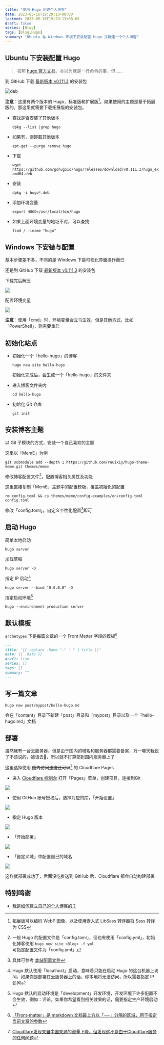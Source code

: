 ```yaml
---
title: "使用 Hugo 创建个人博客"
date: 2023-05-16T19:29:13+08:00
lastmod: 2023-05-16T19:29:13+08:00
draft: false
series: [Blog]
tags: [Blog,Hugo]
summary: "Ubuntu 与 Windows 环境下安装配置 Hugo 并新建一个个人博客"
---
```

## Ubuntu 下安装配置 Hugo

> 按照 [hugo 官方文档](https://gohugo.io/installation/linux/)，本以为就是一行命令的事，但......

到 GitHub 下载 [最新版本 v0.111.3](https://github.com/gohugoio/hugo/releases/tag/v0.111.3) 的安装包

![deb](https://cdn.jsdelivr.net/gh/vvvenom24/images/20230517113717.png)

**注意**：这里有两个版本的 Hugo，标准版和扩展版[^1]。如果使用的主题是基于拓展版的，那这里就需要下载拓展版的安装包。

- 查找是否安装了其他版本
    ```shell
    dpkg --list |grep hugo
    ```

- 如果有，则卸载其他版本
    ```shell
    apt-get --purge remove hugo
    ```

- 下载
    ```shell
    wget https://github.com/gohugoio/hugo/releases/download/v0.111.3/hugo_extended_0.111.3_linux-amd64.deb
    ```

- 安装
    ```shell
    dpkg -i hugo*.deb
    ```

- 添加环境变量
    ```shell
    export HUGO=/usr/local/bin/hugo
    ```

- 如果上面环境变量的地址不对，可以查找
    ```shell
    find / -iname "hugo"
    ```

## Windows 下安装与配置

基本步骤差不多，不同的是 Windows 下是可视化界面操作而已

还是到 GitHub 下载 [最新版本 v0.111.3](https://github.com/gohugoio/hugo/releases/tag/v0.111.3) 的安装包

下载完后解压

![](https://cdn.jsdelivr.net/gh/vvvenom24/images/20230517123040.png)

配置环境变量

![](https://cdn.jsdelivr.net/gh/vvvenom24/images/20230517123341.png)

**注意**：使用「cmd」时，环境变量会立马生效，但是其他方式，比如「PowerShell」，则需要重启

## 初始化站点

- 初始化一个「hello-hugo」的博客

    ```shell
    hugo new site hello-hugo
    ```

    初始化完成后，会生成一个「hello-hugo」的文件夹

- 进入博客文件夹内

    ```shell
    cd hello-hugo
    ```

- 初始化 Git 仓库

    ```shell
    git init
    ```

## 安装博客主题

以 Git 子模块的方式，安装一个自己喜欢的主题

这里以「MemE」为例

```shell
git submodule add --depth 1 https://github.com/reuixiy/hugo-theme-meme.git themes/meme
```

修改博客配置文件[^2]，配置博客相关属性及功能

这里直接复制「MemE」主题中的配置模板，覆盖初始化的配置

```shell
rm config.toml && cp themes/meme/config-examples/en/config.toml config.toml
```

修改「config.toml」，自定义个性化配置[^3]即可

## 启动 Hugo

简单本地启动

```shell
hugo server
```

加载草稿

```shell
hugo server -D
```

指定 IP 启动[^4]

```shell
hugo server --bind "0.0.0.0" -D
```

指定启动环境[^5]

```shell
hugo --environment production server
```

## 默认模板

`archetypes` 下是每篇文章的一个 Front Matter 字段的模板[^6]

```markdown
---
title: "{{ replace .Name "-" " " | title }}"
date: {{ .Date }}
draft: true
series: []
tags: []
summary: ""
---
```

## 写一篇文章

```shell
hugo new post/mypost/hello-hugo.md
```

会在「content」目录下新建「post」目录和「mypost」目录以及一个「hello-hugo.md」文档

## 部署

虽然我有一台云服务器，但是由于国内的域名和服务器都需要备案，万一哪天我说了不该说的，被请去🍵，所以就不打算部到国内服务器上了

这里选择使用 ~~国内访问速度还可以~~[^7] 的 Cloudflare Pages

- 进入 [Cloudflare 控制台](https://dash.cloudflare.com/) 打开「Pages」菜单，创建项目，连接到Git

![](https://cdn.jsdelivr.net/gh/vvvenom24/images/20230517160950.png)

- 使用 GitHub 账号授权后，选择对应的库，「开始设置」

![](https://cdn.jsdelivr.net/gh/vvvenom24/images/20230517161509.png)

- 指定 Hugo 版本

![](https://cdn.jsdelivr.net/gh/vvvenom24/images/20230517161652.png)

- 「开始部署」

![](https://cdn.jsdelivr.net/gh/vvvenom24/images/20230517162527.png)

- 「自定义域」中配置自己的域名

![](https://cdn.jsdelivr.net/gh/vvvenom24/images/20230517162721.png)

这样就部署成功了，后面没吃推送到 GitHub 后，Cloudflare 都会自动构建部署

## 特别鸣谢

- [我是如何建立自己的个人博客的？](https://dejavu.moe/posts/how-i-built-my-personal-blog/)



[^1]: 拓展版可以编码 WebP 图像，以及使用嵌入式 LibSass 转译器将 Sass 转译为 CSS

[^2]: 一般 Hugo 的配置文件是「config.toml」，但也有使用「config.yml」，初始化博客使用 `hugo new site <Blog> -f yml` 可指定配置文件为「config.yml」

[^3]: 具体可参考 [本站配置文件](https://github.com/vvvenom24/venom24-blog/blob/master/config.toml)

[^4]: Hugo 默认使用「localhost」启动，意味着只能在启动 Hugo 的这台机器上访问，如果你是部署在云服务器上的话，你本地将无法访问，所以需要指定 IP 访问

[^5]: Hugo 默认的启动环境是「development」开发环境，开发环境下许多配置不会生效，例如：评论，如果你希望看到相关效果的话，需要指定生产环境启动

[^6]: [「Front-matter」是 markdown 文档最上方以「---」分隔的区域，用于指定当前文章的参数](https://zsyyblog.com/7b2db7c2.html)

[^7]: [Cloudflare发现来自中国来源的流量下降，但发现这不是由于Cloudflare服务的任何问题](https://www.cloudflarestatus.com/incidents/7gd0nkh3tqd7)